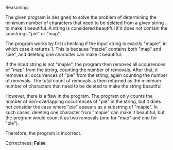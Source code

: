 Reasoning:

The given program is designed to solve the problem of determining the minimum number of characters that need to be deleted from a given string to make it beautiful. A string is considered beautiful if it does not contain the substrings "pie" or "map".

The program works by first checking if the input string is exactly "mapie", in which case it returns 1. This is because "mapie" contains both "map" and "pie", and deleting one character can make it beautiful.

If the input string is not "mapie", the program then removes all occurrences of "map" from the string, counting the number of removals. After that, it removes all occurrences of "pie" from the string, again counting the number of removals. The total count of removals is then returned as the minimum number of characters that need to be deleted to make the string beautiful.

However, there is a flaw in the program. The program only counts the number of non-overlapping occurrences of "pie" in the string, but it does not consider the case where "pie" appears as a substring of "mapie". In such cases, deleting one character from "mapie" can make it beautiful, but the program would count it as two removals (one for "map" and one for "pie").

Therefore, the program is incorrect.

Correctness: **False**